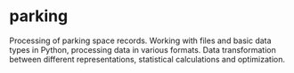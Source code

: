 # parking
Processing of parking space records. Working with files and basic data types in Python, processing data in various formats. Data transformation between different representations, statistical calculations and optimization.

